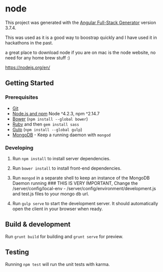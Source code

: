 # node

This project was generated with the [Angular Full-Stack Generator](https://github.com/DaftMonk/generator-angular-fullstack) version 3.7.4.

This was used as it is a good way to boostrap quickly and I have used it in hackathons in the past.  

a great place to download node if you are on mac is the node website, no need for any home brew stuff :)

https://nodejs.org/en/

## Getting Started

### Prerequisites

- [Git](https://git-scm.com/)
- [Node.js and npm](nodejs.org) Node ^4.2.3, npm ^2.14.7
- [Bower](bower.io) (`npm install --global bower`)
- [Ruby](https://www.ruby-lang.org) and then `gem install sass`
- [Gulp](http://gulpjs.com/) (`npm install --global gulp`)
- [MongoDB](https://www.mongodb.org/) - Keep a running daemon with `mongod`

### Developing

1. Run `npm install` to install server dependencies.

2. Run `bower install` to install front-end dependencies.

3. Run `mongod` in a separate shell to keep an instance of the MongoDB Daemon running  ### THIS IS VERY IMPORTANT,
Change the /server/config/local-env - /server/config/environment/development.js and test.js files to your mongo db url.

4. Run `gulp serve` to start the development server. It should automatically open the client in your browser when ready.

## Build & development

Run `grunt build` for building and `grunt serve` for preview.

## Testing

Running `npm test` will run the unit tests with karma.
